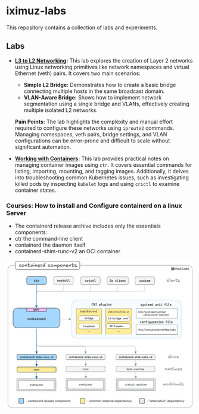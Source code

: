 # iximuz-labs

This repository contains a collection of labs and experiments.

## Labs

*   **[L3 to L2 Networking](./labs/l3-to-l2/notes.md):** This lab explores the creation of Layer 2 networks using Linux networking primitives like network namespaces and virtual Ethernet (veth) pairs. It covers two main scenarios:
    *   **Simple L2 Bridge:** Demonstrates how to create a basic bridge connecting multiple hosts in the same broadcast domain.
    *   **VLAN-Aware Bridge:** Shows how to implement network segmentation using a single bridge and VLANs, effectively creating multiple isolated L2 networks.

    **Pain Points:** The lab highlights the complexity and manual effort required to configure these networks using `iproute2` commands. Managing namespaces, veth pairs, bridge settings, and VLAN configurations can be error-prone and difficult to scale without significant automation.

*   **[Working with Containers](./labs/containers/notes.md):** This lab provides practical notes on managing container images using `ctr`. It covers essential commands for listing, importing, mounting, and tagging images. Additionally, it delves into troubleshooting common Kubernetes issues, such as investigating killed pods by inspecting `kubelet` logs and using `crictl` to examine container states.



### Courses: How to install and Configure containerd on a linux Server

- The containerd release archive includes only the essentials components:
- ctr the command-line client
- containerd the daemon itself
- containerd-shim-runc-v2 an OCI container

![./images/containerd-components.png](./images/containerd-components.png)
